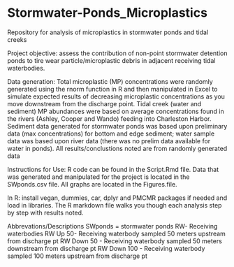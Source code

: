 # Stormwater-Ponds_Microplastics
Repository for analysis of microplastics in stormwater ponds and tidal creeks

Project objective: assess the contribution of non-point stormwater detention ponds to tire wear particle/microplastic debris in adjacent receiving tidal waterbodies.

Data generation:  Total microplastic (MP) concentrations were randomly generated using the rnorm function in R and then manipulated in Excel to simulate expected results of decreasing microplastic concentrations as you move downstream from the discharge point.  Tidal creek (water and sediment) MP abundances were based on average concentrations found in the rivers (Ashley, Cooper and Wando) feeding into Charleston Harbor. Sediment data generated for stormwater ponds was based upon preliminary data (max concentrations) for bottom and edge sediment; water sample data was based upon river data (there was no prelim data available for water in ponds).
All results/conclustions noted are from randomly generated data

Instructions for Use: 
R code can be found in the Script.Rmd file.  Data that was generated and manipulated for the project is located in the SWponds.csv file.  All graphs are located in the Figures.file.   

In R: install vegan, dummies, car, dplyr and PMCMR packages if needed and load in libraries.  The R markdown file walks you though each analysis step by step with results noted.   

Abbrevations/Descriptions
SWponds = stormwater ponds
RW- Receiving waterbodies 
RW Up 50- Receiving waterbody sampled 50 meters upstream from discharge pt
RW Down 50 - Receiving waterbody sampled 50 meters downstream from discharge pt
RW Down 100 - Receiving waterbody sampled 100 meters upstream from discharge pt


